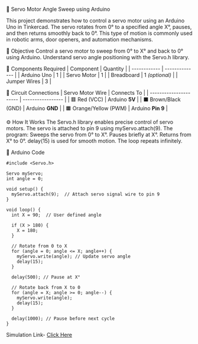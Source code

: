🚀 Servo Motor Angle Sweep using Arduino 

This project demonstrates how to control a servo motor using an Arduino Uno in Tinkercad. The servo rotates from 0° to a specified angle X°, pauses, and then returns smoothly back to 0°. This type of motion is commonly used in robotic arms, door openers, and automation mechanisms.

🧾 Objective
Control a servo motor to sweep from 0° to X° and back to 0° using Arduino.
Understand servo angle positioning with the Servo.h library.

🔩 Components Required
| Component    | Quantity       |
| ------------ | -------------- |
| Arduino Uno  | 1              |
| Servo Motor  | 1              |
| Breadboard   | 1 *(optional)* |
| Jumper Wires | 3              |

🔌 Circuit Connections
| Servo Motor Wire       | Connects To       |
| ---------------------- | ----------------- |
| 🟥 Red (VCC)           | Arduino **5V**    |
| ⬛ Brown/Black (GND)    | Arduino **GND**   |
| 🟧 Orange/Yellow (PWM) | Arduino **Pin 9** |

⚙️ How It Works
The Servo.h library enables precise control of servo motors.
The servo is attached to pin 9 using myServo.attach(9).
The program:
Sweeps the servo from 0° to X°.
Pauses briefly at X°.
Returns from X° to 0°.
delay(15) is used for smooth motion.
The loop repeats infinitely.

🧠 Arduino Code
```
#include <Servo.h>

Servo myServo;  
int angle = 0;    

void setup() {
  myServo.attach(9);  // Attach servo signal wire to pin 9
}

void loop() {
  int X = 90;  // User defined angle 

  if (X > 180) {
    X = 180;
  }

  // Rotate from 0 to X
  for (angle = 0; angle <= X; angle++) {
    myServo.write(angle); // Update servo angle
    delay(15);
  }

  delay(500); // Pause at X°

  // Rotate back from X to 0
  for (angle = X; angle >= 0; angle--) {
    myServo.write(angle);
    delay(15);
  }

  delay(1000); // Pause before next cycle
}
```

Simulation Link-
[Click Here](https://www.tinkercad.com/things/czv62yr0VAm-servo/editel?returnTo=%2Fdashboard%2Fdesigns%2Fcircuits&sharecode=EEhVH_v-vsOW-KkSzvtoMpPi-h7yPVmf1ncIh2To780)
